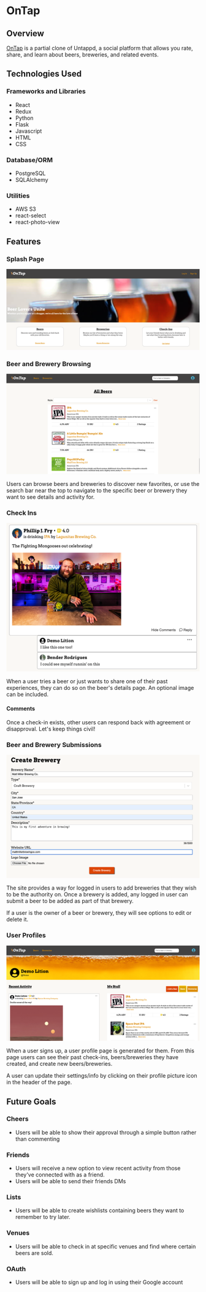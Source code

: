 # OnTap

## Overview
<a href="https://on-tap-6vr6.onrender.com/">OnTap</a> is a partial clone of Untappd, a social platform that allows you rate, share, and learn about beers, breweries, and related events.

## Technologies Used
### Frameworks and Libraries
- React
- Redux
- Python
- Flask
- Javascript
- HTML
- CSS

### Database/ORM
- PostgreSQL
- SQLAlchemy

### Utilities
- AWS S3
- react-select
- react-photo-view

## Features

### Splash Page
![splash](screenshots/splash-page.png)

### Beer and Brewery Browsing
![beer-browse](screenshots/beer-browse.png)

Users can browse beers and breweries to discover new favorites, or use the search bar near the top to navigate to the specific beer or brewery they want to see details and activity for.

### Check Ins
![check-in](screenshots/check-in.png)

When a user tries a beer or just wants to share one of their past experiences, they can do so on the beer's details page. An optional image can be included.

#### Comments
Once a check-in exists, other users can respond back with agreement or disapproval. Let's keep things civil!

### Beer and Brewery Submissions
![brewery-form](screenshots/brewery-form.png)

The site provides a way for logged in users to add breweries that they wish to be the authority on. Once a brewery is added, any logged in user can submit a beer to be added as part of that brewery.

If a user is the owner of a beer or brewery, they will see options to edit or delete it.

### User Profiles
![user-profile](screenshots/user-profile.png)

When a user signs up, a user profile page is generated for them. From this page users can see their past check-ins, beers/breweries they have created, and create new beers/breweries.

A user can update their settings/info by clicking on their profile picture icon in the header of the page.


## Future Goals

### Cheers
- Users will be able to show their approval through a simple button rather than commenting

### Friends
- Users will receive a new option to view recent activity from those they've connected with as a friend.
- Users will be able to send their friends DMs

### Lists
- Users will be able to create wishlists containing beers they want to remember to try later.

### Venues
- Users will be able to check in at specific venues and find where certain beers are sold.

### OAuth
- Users will be able to sign up and log in using their Google account
